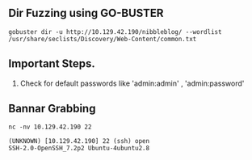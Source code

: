 ## Dir Fuzzing using GO-BUSTER
```shell
gobuster dir -u http://10.129.42.190/nibbleblog/ --wordlist /usr/share/seclists/Discovery/Web-Content/common.txt
```
## Important Steps.
1. Check for default passwords like 'admin:admin' , 'admin:password'

## Bannar Grabbing
```shell-session
nc -nv 10.129.42.190 22
```
```shell-session
(UNKNOWN) [10.129.42.190] 22 (ssh) open
SSH-2.0-OpenSSH_7.2p2 Ubuntu-4ubuntu2.8
```
